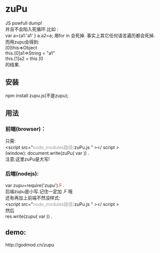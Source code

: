 zuPu
====

JS powfull dump!<br/>
并且不会陷入死循环.比如 : <br/>
var a={a1:'a1' }
a.a2=a; 
用for in 会死掉. 事实上其它任何语言遍历都会死掉.<br/>
而用zupu会得到: <br/>
[0]this=>Object <br/>
   this.[0]a1=>String = "a1" <br/>
   this.[1]a2 = this [0 <br/>
的结果.
<h2>安装</h2>
npm install zupu.js(不是zupu);
<h2>用法</h2>
<h3>前端(browser)：</h3>
只需:<br/>
&lt;script src="<span style="color:#999">node_modules路径/</span>zuPu.js " &gt;&lt;/ script &gt;<br/>
(window): document.write(zuPu( var )) .<br/>
注意:这里zuPu是大写!

<h3>后端(nodejs): </h3>
<div>var zupu=require('zupu')<span style="color:red">.F </span>.</div>
后端zupu是小写.记住一定加 .F 哦  <br/>
还有再加上前端不然没样式:<br/>
&lt;script src="<span style="color:#999">node_modules路径/</span>zuPu.js " &gt;&lt;/ script &gt;<br/>
然后 <br/>
res.write(zupu( var )) .<br/>

<h2>demo:</h2>
http://godmod.cn/zupu
